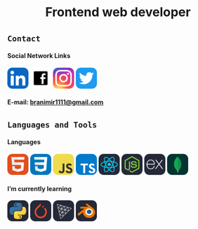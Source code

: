 <!--![Branimir Djordjevic](/images/mainBackground.png 'No limitation')-->

<!--<h1 align='center'>I am Branimir Djordjevic</h1>-->
<h1 align='center'>Frontend web developer</h3>

## `Contact`

#### Social Network Links

<div id='badges'>
<a href="https://www.linkedin.com/in/branimirdjordjevic82/" target="_blank"><img src="./icons/LinkedIn.svg" width="48"></a>
<a href="https://www.facebook.com/profile.php?id=100013754237181" target="_blank"><img src='./images/facebook-logo.svg' style='width:48px'/></a>
<a href="https://www.instagram.com/branimir_art/" target="_blank"><img src="./icons/Instagram.svg" width="48"></a>
<a href="https://twitter.com/branimir1111" target="_blank"><img src="./icons/Twitter.svg" width="48"></a>
</div>

#### E-mail: branimir1111@gmail.com

## `Languages and Tools `

<!--HTML, CSS, JavaScript, TypeScript, React, Next, Node, Express, MongoDB -->

#### Languages

<div id='badges'>
<img src="./icons/HTML.svg" width="48">
<img src="./icons/CSS.svg" width="48">
<img src="./icons/JavaScript.svg" width="48">
<img src="./icons/TypeScript.svg" width="48">
<img src="./icons/React-Dark.svg" width="48">
<!-- <img src="./icons/NextJS-Dark.svg" width="48"> -->
<img src="./icons/NodeJS-Dark.svg" width="48">
<img src="./icons/ExpressJS-Dark.svg" width="48">
<img src="./icons/MongoDB.svg" width="48">
</div>



<!-- Additional tools 

#### Additional tools

<div id=badges>
<img src="./images/react-query.svg" width="48">
<img src="./images/react-router.svg" width="48">
<img src="./icons/Redux.svg" width="48">
<img src="./icons/TailwindCSS-Dark.svg" width="48">
<img src="./icons/StyledComponents.svg" width="48">
<img src="./icons/Git.svg" width="48">
</div> -->

<!-- Python, PyTorch, ThreeJs, Blender -->

#### I’m currently learning

<div id='badges'>
<img src="./icons/Python-Dark.svg" width="48">
<img src="./icons/PyTorch-Dark.svg" width="48">
<img src="./icons/ThreeJS-Dark.svg" width="48">
<img src="./icons/Blender-Dark.svg" width="48">
</div>
